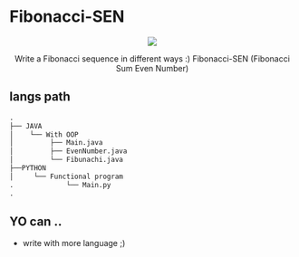 # Fibonacci-SEN

<div align="center" width="50">
<img src="https://th.bing.com/th/id/OIP.d5ek7KZm9MZg52k1Be4YAwHaE7?pid=ImgDet&rs=1">
  <p>Write a Fibonacci sequence in different ways :) Fibonacci-SEN (Fibonacci Sum Even Number)</p>
  </div>

## langs path
```python
.
├── JAVA
│    └── With OOP
│         ├── Main.java
│         ├── EvenNumber.java
│         └── Fibunachi.java
├──PYTHON
│     └── Functional program
.             └── Main.py
.

```

## YO can ..

- write with more language ;)
